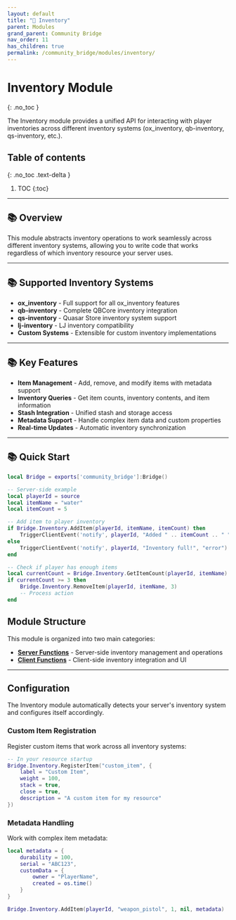 ```yaml
---
layout: default
title: "🎒 Inventory"
parent: Modules
grand_parent: Community Bridge
nav_order: 11
has_children: true
permalink: /community_bridge/modules/inventory/
---
```


# Inventory Module
{: .no_toc }

The Inventory module provides a unified API for interacting with player inventories across different inventory systems (ox_inventory, qb-inventory, qs-inventory, etc.).

## Table of contents
{: .no_toc .text-delta }

1. TOC
{:toc}

---

## 📚 Overview

This module abstracts inventory operations to work seamlessly across different inventory systems, allowing you to write code that works regardless of which inventory resource your server uses.

---

## 📚 Supported Inventory Systems

- **ox_inventory** - Full support for all ox_inventory features
- **qb-inventory** - Complete QBCore inventory integration
- **qs-inventory** - Quasar Store inventory system support
- **lj-inventory** - LJ inventory compatibility
- **Custom Systems** - Extensible for custom inventory implementations

---

## 📚 Key Features

- **Item Management** - Add, remove, and modify items with metadata support
- **Inventory Queries** - Get item counts, inventory contents, and item information
- **Stash Integration** - Unified stash and storage access
- **Metadata Support** - Handle complex item data and custom properties
- **Real-time Updates** - Automatic inventory synchronization

---

## 📚 Quick Start

```lua
local Bridge = exports['community_bridge']:Bridge()

-- Server-side example
local playerId = source
local itemName = "water"
local itemCount = 5

-- Add item to player inventory
if Bridge.Inventory.AddItem(playerId, itemName, itemCount) then
    TriggerClientEvent('notify', playerId, "Added " .. itemCount .. " " .. itemName)
else
    TriggerClientEvent('notify', playerId, "Inventory full!", "error")
end

-- Check if player has enough items
local currentCount = Bridge.Inventory.GetItemCount(playerId, itemName)
if currentCount >= 3 then
    Bridge.Inventory.RemoveItem(playerId, itemName, 3)
    -- Process action
end
```

## Module Structure

This module is organized into two main categories:

- **[Server Functions](server/)** - Server-side inventory management and operations
- **[Client Functions](client/)** - Client-side inventory integration and UI

---

## Configuration

The Inventory module automatically detects your server's inventory system and configures itself accordingly. 

### Custom Item Registration

Register custom items that work across all inventory systems:

```lua
-- In your resource startup
Bridge.Inventory.RegisterItem("custom_item", {
    label = "Custom Item",
    weight = 100,
    stack = true,
    close = true,
    description = "A custom item for my resource"
})
```

### Metadata Handling

Work with complex item metadata:

```lua
local metadata = {
    durability = 100,
    serial = "ABC123",
    customData = {
        owner = "PlayerName",
        created = os.time()
    }
}

Bridge.Inventory.AddItem(playerId, "weapon_pistol", 1, nil, metadata)
```

